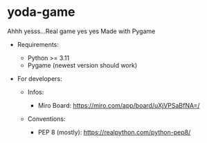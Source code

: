 # yoda-game
Ahhh yesss...Real game yes yes
Made with Pygame

- Requirements:
    - Python >= 3.11
    - Pygame (newest version should work)


- For developers:

    - Infos:
        - Miro Board: https://miro.com/app/board/uXjVPSaBfNA=/

    - Conventions:
        - PEP 8 (mostly): https://realpython.com/python-pep8/
